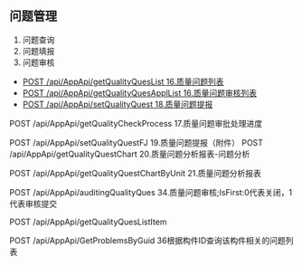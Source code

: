 ## 问题管理

1. 问题查询
2. 问题填报
3. 问题审核



* [POST /api/AppApi/getQualityQuesList 16.质量问题列表](getQualityQuesList.md)
* [POST /api/AppApi/getQualityQuesApplList 16.质量问题审核列表](getQualityQuesApplList.md)
* [POST /api/AppApi/setQualityQuest 18.质量问题提报](setQualityQuest.md)

POST /api/AppApi/getQualityCheckProcess 17.质量问题审批处理进度

POST /api/AppApi/setQualityQuestFJ 19.质量问题提报（附件）
POST /api/AppApi/getQualityQuestChart 20.质量问题分析报表-问题分析



POST /api/AppApi/getQualityQuestChartByUnit 21.质量问题分析报表

POST /api/AppApi/auditingQualityQues 34.质量问题审核;IsFirst:0代表关闭，1代表审核提交

POST /api/AppApi/getQualityQuesListItem



POST /api/AppApi/GetProblemsByGuid 36根据构件ID查询该构件相关的问题列表